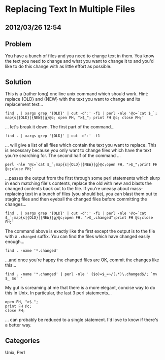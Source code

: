 # Replacing Text In Multiple Files
## 2012/03/26 12:54

## Problem 

You have a bunch of files and you need to change text in them. You know 
the text you need to change and what you want to change it to and you'd 
like to do this change with as little effort as possible. 

## Solution
This is a (rather long) one line unix command which should work. Hint: replace {OLD} and {NEW} with the text you want to change and its replacement text...

    find . | xargs grep '{OLD}' | cut -d':' -f1 | perl -nle '@c=`cat $_`; map{s|{OLD}|{NEW}|g}@c; open FH, ">$_"; print FH @c; close FH;'

... let's break it down. The first part of the command...

    find . | xargs grep '{OLD}' | cut -d':' -f1 

... will give a list of all files which contain the text you want to 
replace. This is necessary because you only want to change files which 
have the text you're searching for. The second half of the command ...

    perl -nle '@c=`cat $_`;map{s|{OLD}|{NEW}|g}@c;open FH, ">$_";print FH @c;close FH;'

...passes the output from the first through some perl statements which 
slurp in each matching file's contents, replace the old with new and 
blasts the changed contents back out to the file. If you're uneasy about 
mass-replacing text in a bunch of files (you should be), you can blast 
them out to staging files and then eyeball the changed files before 
committing the changes...

    find . | xargs grep '{OLD}' | cut -d':' -f1 | perl -nle '@c=`cat $_`;map{s|{OLD}|{NEW}|g}@c;open FH, ">$_.changed";print FH @c;close FH;'
    
The command above is exactly like the first except the output is to the 
file with a `.changed` suffix. You can find the files which have changed 
easily enough...

    find . -name '*.changed'

...and once you're happy the changed files are OK, commit the changes 
like this...

    find . -name '*.changed' | perl -nle ' ($o)=$_=~/(.*)\.changed$/; `mv $_ $o` '

My gut is screaming at me that there is a more elegant, concise way to do this in Unix. In particular, the last 3 perl statements...

    open FH, ">$_";
    print FH @c; 
    close FH;

... can probably be reduced to a single statement. I'd love to know if there's a better way.

## Categories
Unix, Perl